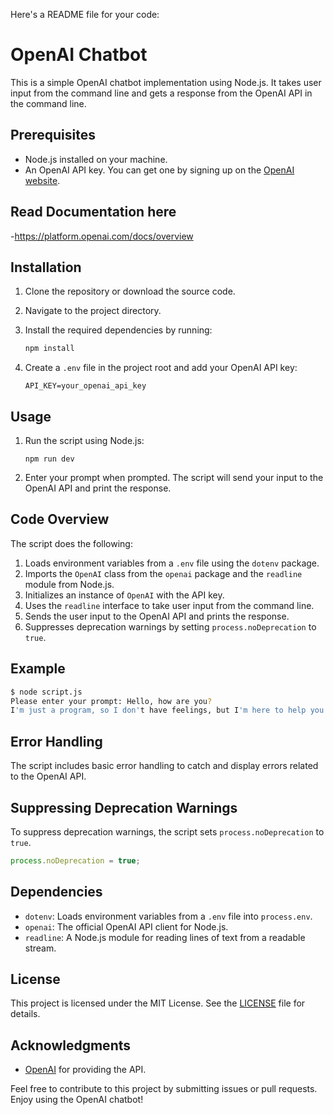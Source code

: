 Here's a README file for your code:

# OpenAI Chatbot

This is a simple OpenAI chatbot implementation using Node.js. It takes user input from the command line and gets a response from the OpenAI API in the command line.

## Prerequisites

- Node.js installed on your machine.
- An OpenAI API key. You can get one by signing up on the [OpenAI website](https://platform.openai.com/).

## Read Documentation here

-https://platform.openai.com/docs/overview

## Installation

1. Clone the repository or download the source code.
2. Navigate to the project directory.
3. Install the required dependencies by running:

   ```bash
   npm install
   ```

4. Create a `.env` file in the project root and add your OpenAI API key:

   ```env
   API_KEY=your_openai_api_key
   ```

## Usage

1. Run the script using Node.js:

   ```
   npm run dev
   ```

2. Enter your prompt when prompted. The script will send your input to the OpenAI API and print the response.

## Code Overview

The script does the following:

1. Loads environment variables from a `.env` file using the `dotenv` package.
2. Imports the `OpenAI` class from the `openai` package and the `readline` module from Node.js.
3. Initializes an instance of `OpenAI` with the API key.
4. Uses the `readline` interface to take user input from the command line.
5. Sends the user input to the OpenAI API and prints the response.
6. Suppresses deprecation warnings by setting `process.noDeprecation` to `true`.

## Example

```bash
$ node script.js
Please enter your prompt: Hello, how are you?
I'm just a program, so I don't have feelings, but I'm here to help you!
```

## Error Handling

The script includes basic error handling to catch and display errors related to the OpenAI API.

## Suppressing Deprecation Warnings

To suppress deprecation warnings, the script sets `process.noDeprecation` to `true`.

```javascript
process.noDeprecation = true;
```

## Dependencies

- `dotenv`: Loads environment variables from a `.env` file into `process.env`.
- `openai`: The official OpenAI API client for Node.js.
- `readline`: A Node.js module for reading lines of text from a readable stream.

## License

This project is licensed under the MIT License. See the [LICENSE](LICENSE) file for details.

## Acknowledgments

- [OpenAI](https://openai.com) for providing the API.

Feel free to contribute to this project by submitting issues or pull requests. Enjoy using the OpenAI chatbot!